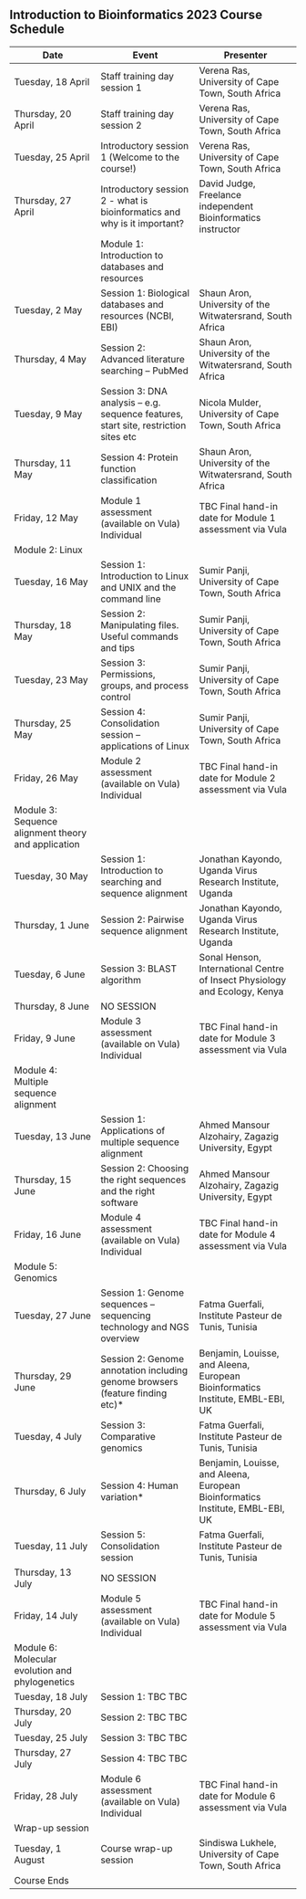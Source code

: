 Introduction to Bioinformatics 2023 Course Schedule
---

| Date               | Event                                      | Presenter                                             |
|-------------------|--------------------------------------------|-------------------------------------------------------|
| Tuesday, 18 April | Staff training day session 1                | Verena Ras, University of Cape Town, South Africa      |
| Thursday, 20 April| Staff training day session 2                | Verena Ras, University of Cape Town, South Africa      |
| Tuesday, 25 April | Introductory session 1 (Welcome to the course!)| Verena Ras, University of Cape Town, South Africa    |
| Thursday, 27 April | Introductory session 2 - what is bioinformatics and why is it important? | David Judge, Freelance independent Bioinformatics instructor |
|                   | Module 1: Introduction to databases and resources |                                                       |
| Tuesday, 2 May    | Session 1: Biological databases and resources (NCBI, EBI) | Shaun Aron, University of the Witwatersrand, South Africa |
| Thursday, 4 May   | Session 2: Advanced literature searching – PubMed | Shaun Aron, University of the Witwatersrand, South Africa |
| Tuesday, 9 May    | Session 3: DNA analysis – e.g. sequence features, start site, restriction sites etc | Nicola Mulder, University of Cape Town, South Africa |
| Thursday, 11 May  | Session 4: Protein function classification   | Shaun Aron, University of the Witwatersrand, South Africa |
| Friday, 12 May   | Module 1 assessment (available on Vula) Individual | TBC Final hand-in date for Module 1 assessment via Vula | Individual |
| Module 2: Linux   |                                            |                                                       |
| Tuesday, 16 May   | Session 1: Introduction to Linux and UNIX and the command line | Sumir Panji, University of Cape Town, South Africa |
| Thursday, 18 May  | Session 2: Manipulating files. Useful commands and tips | Sumir Panji, University of Cape Town, South Africa |
| Tuesday, 23 May   | Session 3: Permissions, groups, and process control | Sumir Panji, University of Cape Town, South Africa |
| Thursday, 25 May  | Session 4: Consolidation session – applications of Linux | Sumir Panji, University of Cape Town, South Africa |
| Friday, 26 May   | Module 2 assessment (available on Vula) Individual | TBC Final hand-in date for Module 2 assessment via Vula | Individual |
| Module 3: Sequence alignment theory and application |      |                                                       |
| Tuesday, 30 May   | Session 1: Introduction to searching and sequence alignment | Jonathan Kayondo, Uganda Virus Research Institute, Uganda |
| Thursday, 1 June  | Session 2: Pairwise sequence alignment        | Jonathan Kayondo, Uganda Virus Research Institute, Uganda |
| Tuesday, 6 June   | Session 3: BLAST algorithm                    | Sonal Henson, International Centre of Insect Physiology and Ecology, Kenya |
| Thursday, 8 June  | NO SESSION                                 |                                                       |
| Friday, 9 June    | Module 3 assessment (available on Vula) Individual | TBC Final hand-in date for Module 3 assessment via Vula | Individual |
| Module 4: Multiple sequence alignment              |        |                                                       |
| Tuesday, 13 June  | Session 1: Applications of multiple sequence alignment | Ahmed Mansour Alzohairy, Zagazig University, Egypt |
| Thursday, 15 June | Session 2: Choosing the right sequences and the right software | Ahmed Mansour Alzohairy, Zagazig University, Egypt |
| Friday, 16 June   | Module 4 assessment (available on Vula) Individual | TBC Final hand-in date for Module 4 assessment via Vula | Individual |
| Module 5: Genomics                               |        |                                                       |
| Tuesday, 27 June  | Session 1: Genome sequences – sequencing technology and NGS overview | Fatma Guerfali, Institute Pasteur de Tunis, Tunisia |
| Thursday, 29 June | Session 2: Genome annotation including genome browsers (feature finding etc)* | Benjamin, Louisse, and Aleena, European Bioinformatics Institute, EMBL-EBI, UK |
| Tuesday, 4 July   | Session 3: Comparative genomics               | Fatma Guerfali, Institute Pasteur de Tunis, Tunisia |
| Thursday, 6 July  | Session 4: Human variation*                  | Benjamin, Louisse, and Aleena, European Bioinformatics Institute, EMBL-EBI, UK |
| Tuesday, 11 July  | Session 5: Consolidation session              | Fatma Guerfali, Institute Pasteur de Tunis, Tunisia |
| Thursday, 13 July | NO SESSION                                 |                                                       |
| Friday, 14 July   | Module 5 assessment (available on Vula) Individual | TBC Final hand-in date for Module 5 assessment via Vula | Individual |
| Module 6: Molecular evolution and phylogenetics   |        |                                                       |
| Tuesday, 18 July  | Session 1: TBC TBC                          |                                                       |
| Thursday, 20 July | Session 2: TBC TBC                          |                                                       |
| Tuesday, 25 July  | Session 3: TBC TBC                          |                                                       |
| Thursday, 27 July | Session 4: TBC TBC                          |                                                       |
| Friday, 28 July   | Module 6 assessment (available on Vula) Individual | TBC Final hand-in date for Module 6 assessment via Vula | Individual |
| Wrap-up session   |                                            |                                                       |
| Tuesday, 1 August  | Course wrap-up session                      | Sindiswa Lukhele, University of Cape Town, South Africa |
| Course Ends       |                                            |                                                       |
